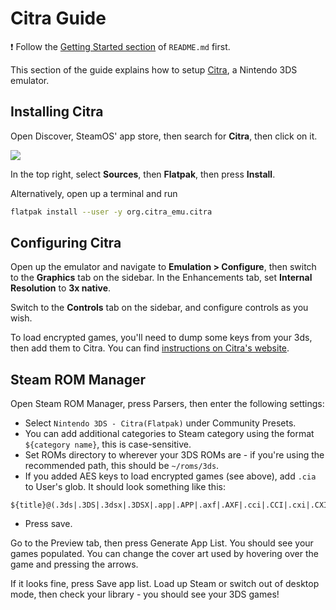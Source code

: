 # Citra Guide

❗ Follow the [Getting Started section](../README.md#getting-started) of `README.md` first.

This section of the guide explains how to setup [Citra](https://citra-emu.org/), a Nintendo 3DS emulator.

## Installing Citra

Open Discover, SteamOS' app store, then search for **Citra**, then click on it.

![](https://user-images.githubusercontent.com/58091943/164586807-af85d4be-73f0-48be-bb37-a20783c4708f.png)

In the top right, select **Sources**, then **Flatpak**, then press **Install**.

Alternatively, open up a terminal and run

```bash
flatpak install --user -y org.citra_emu.citra
```

## Configuring Citra

Open up the emulator and navigate to **Emulation > Configure**, then switch to the **Graphics** tab on the sidebar. In the Enhancements tab, set **Internal Resolution** to **3x native**.

Switch to the **Controls** tab on the sidebar, and configure controls as you wish.

To load encrypted games, you'll need to dump some keys from your 3ds, then add them to Citra. You can find [instructions on Citra's website](https://citra-emu.org/wiki/aes-keys/).

## Steam ROM Manager

Open Steam ROM Manager, press Parsers, then enter the following settings:

-   Select `Nintendo 3DS - Citra(Flatpak)` under Community Presets.
-   You can add additional categories to Steam category using the format `${category name}`, this is case-sensitive.
-   Set ROMs directory to wherever your 3DS ROMs are - if you're using the recommended path, this should be `~/roms/3ds`.
-   If you added AES keys to load encrypted games (see above), add `.cia` to User's glob. It should look something like this:

```
${title}@(.3ds|.3DS|.3dsx|.3DSX|.app|.APP|.axf|.AXF|.cci|.CCI|.cxi|.CXI|.elf|.ELF|.cia)
```

-   Press save.

Go to the Preview tab, then press Generate App List. You should see your games populated. You can change the cover art used by hovering over the game and pressing the arrows.

If it looks fine, press Save app list. Load up Steam or switch out of desktop mode, then check your library - you should see your 3DS games!

